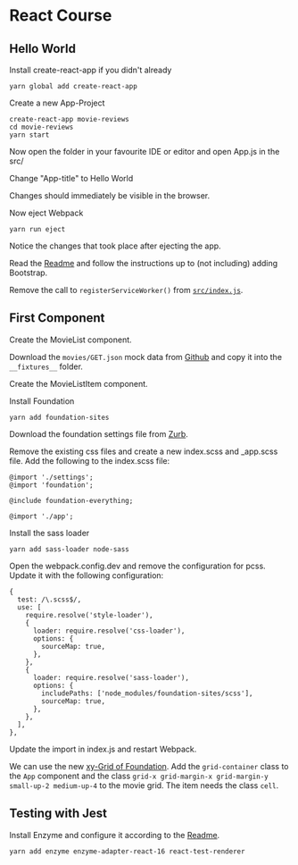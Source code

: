 # React Course

## Hello World

Install create-react-app if you didn't already

    yarn global add create-react-app
    
Create a new App-Project 

    create-react-app movie-reviews
    cd movie-reviews
    yarn start
    
Now open the folder in your favourite IDE or editor and open App.js in the src/

Change "App-title" to Hello World 

Changes should immediately be visible in the browser. 

Now eject Webpack

    yarn run eject

Notice the changes that took place after ejecting the app.

Read the [Readme](create-react-app-readme.md) and follow the instructions up to 
(not including) adding Bootstrap.
    
Remove the call to `registerServiceWorker()` from [`src/index.js`](src/index.js).

## First Component

Create the MovieList component.

Download the `movies/GET.json` mock data from [Github](https://github.com/sbaechler/movie-mock-data/blob/master/data/movies/GET.json)
and copy it into the `__fixtures__` folder.

Create the MovieListItem component.

Install Foundation

    yarn add foundation-sites 
    
Download the foundation settings file from 
[Zurb](https://foundation.zurb.com/sites/docs/sass.html#compiling-manually).    

Remove the existing css files and create a new index.scss and _app.scss file.
Add the following to the index.scss file:
    
    @import './settings';
    @import 'foundation';
    
    @include foundation-everything;
    
    @import './app';

   
Install the sass loader

    yarn add sass-loader node-sass
    
Open the webpack.config.dev and remove the configuration for pcss.
Update it with the following configuration:

    {
      test: /\.scss$/,
      use: [
        require.resolve('style-loader'),
        {
          loader: require.resolve('css-loader'),
          options: {
            sourceMap: true,
          },
        },
        {
          loader: require.resolve('sass-loader'),
          options: {
            includePaths: ['node_modules/foundation-sites/scss'],
            sourceMap: true,
          },
        },
      ],
    },   

Update the import in index.js and restart Webpack.

We can use the new [xy-Grid of Foundation](https://foundation.zurb.com/sites/docs/xy-grid.html).
Add the `grid-container` class to the `App` component and
the class `grid-x grid-margin-x grid-margin-y small-up-2 medium-up-4` to the
movie grid. The item needs the class `cell`.



## Testing with Jest

Install Enzyme and configure it according to the [Readme](create-react-app-readme.md#testing-components).

    yarn add enzyme enzyme-adapter-react-16 react-test-renderer
